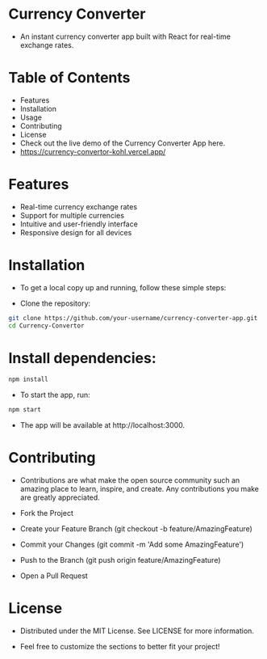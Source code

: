 # Currency Converter
- An instant currency converter app built with React for real-time exchange rates.

# Table of Contents
- Features
- Installation
- Usage
- Contributing
- License
- Check out the live demo of the Currency Converter App here.
- https://currency-convertor-kohl.vercel.app/

# Features
- Real-time currency exchange rates
- Support for multiple currencies
- Intuitive and user-friendly interface
- Responsive design for all devices


# Installation
- To get a local copy up and running, follow these simple steps:

- Clone the repository:

```bash
git clone https://github.com/your-username/currency-converter-app.git
cd Currency-Convertor
```

# Install dependencies:

```bash
npm install
```

- To start the app, run:
```bash
npm start
```

- The app will be available at http://localhost:3000.

# Contributing
- Contributions are what make the open source community such an amazing place to learn, inspire, and create. Any contributions you make are greatly appreciated.

- Fork the Project
- Create your Feature Branch (git checkout -b feature/AmazingFeature)
- Commit your Changes (git commit -m 'Add some AmazingFeature')
- Push to the Branch (git push origin feature/AmazingFeature)
- Open a Pull Request

# License
- Distributed under the MIT License. See LICENSE for more information.

- Feel free to customize the sections to better fit your project!
